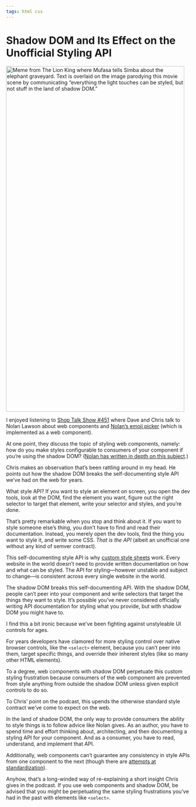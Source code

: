 ```yaml
---
tags: html css
---
```


# Shadow DOM and Its Effect on the Unofficial Styling API

<img src="https://cdn.jim-nielsen.com/blog/2021/dom-styles-shadow-meme.jpg" width="487" height="944" alt="Meme from The Lion King where Mufasa tells Simba about the elephant graveyard. Text is overlaid on the image parodying this movie scene by communicating “everything the light touches can be styled, but not stuff in the land of shadow DOM.”" /> 

I enjoyed listening to [Shop Talk Show #451](https://shoptalkshow.com/451/) where Dave and Chris talk to Nolan Lawson about web components and [Nolan’s emoji picker](https://github.com/nolanlawson/emoji-picker-element) (which is implemented as a web component). 

At one point, they discuss the topic of styling web components, namely: how do you make styles configurable to consumers of your component if you’re using the shadow DOM? ([Nolan has written in depth on this subject](https://nolanlawson.com/2021/01/03/options-for-styling-web-components/).)

Chris makes an observation that’s been rattling around in my head. He points out how the shadow DOM breaks the self-documenting style API we’ve had on the web for years.

What style API? If you want to style an element on screen, you open the dev tools, look at the DOM, find the element you want, figure out the right selector to target that element, write your selector and styles, and you’re done.

That’s pretty remarkable when you stop and think about it. If you want to style someone else’s thing, you don’t have to find and read their documentation. Instead, you merely open the dev tools, find the thing you want to style it, and write some CSS. _That is the API_ (albeit an unofficial one without any kind of semver contract).

This self-documenting style API is why [custom style sheets](https://blog.jim-nielsen.com/2021/custom-style-sheet-in-safari/) work. Every website in the world doesn’t need to provide written documentation on how and what can be styled. The API for styling—however unstable and subject to change—is consistent across every single website in the world.

The shadow DOM breaks this self-documenting API. With the shadow DOM, people can’t peer into your component and write selectors that target the things they want to style. It’s possible you’ve never considered officially writing API documentation for styling what you provide, but with shadow DOM you might have to.

I find this a bit ironic because we’ve been fighting against unstyleable UI controls for ages.

For years developers have clamored for more styling control over native browser controls, like the `<select>` element, because you can’t peer into them, target specific things, and override their inherent styles (like so many other HTML elements).

To a degree, web components with shadow DOM perpetuate this custom styling frustration because consumers of the web component are prevented from style anything from outside the shadow DOM unless given explicit controls to do so.

To Chris’ point on the podcast, this upends the otherwise standard style contract we’ve come to expect on the web.

In the land of shadow DOM, the only way to provide consumers the ability to style things is to follow advice like Nolan gives. As an author, you have to spend time and effort thinking about, architecting, and then documenting a styling API for your component. And as a consumer, you have to read, understand, and implement that API.

Additionally, web components can’t guarantee any consistency in style APIs from one component to the next (though there are [attempts at standardization](https://github.com/castastrophe/wc-theming-standards/wiki)).

Anyhow, that’s a long-winded way of re-explaining a short insight Chris gives in the podcast. If you use web components and shadow DOM, be advised that you might be perpetuating the same styling frustrations you’ve had in the past with elements like `<select>`.